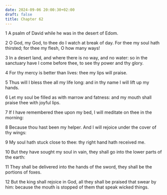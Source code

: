 ```yaml
---
date: 2024-09-06 20:00:30+02:00
draft: false
title: Chapter 62
---
```




1 A psalm of David while he was in the desert of Edom.

2 O God, my God, to thee do I watch at break of day. For thee my soul hath thirsted; for thee my flesh, O how many ways!

3 In a desert land, and where there is no way, and no water: so in the sanctuary have I come before thee, to see thy power and thy glory.

4 For thy mercy is better than lives: thee my lips will praise.

5 Thus will I bless thee all my life long: and in thy name I will lift up my hands.

6 Let my soul be filled as with marrow and fatness: and my mouth shall praise thee with joyful lips.

7 If I have remembered thee upon my bed, I will meditate on thee in the morning:

8 Because thou hast been my helper. And I will rejoice under the cover of thy wings:

9 My soul hath stuck close to thee: thy right hand hath received me.

10 But they have sought my soul in vain, they shall go into the lower parts of the earth:

11 They shall be delivered into the hands of the sword, they shall be the portions of foxes.

12 But the king shall rejoice in God, all they shall be praised that swear by him: because the mouth is stopped of them that speak wicked things.

